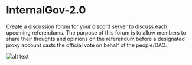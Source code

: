 # InternalGov-2.0
Create a discussion forum for your discord server to discuss each upcoming referendums. The purpose of this forum is to allow members to share their thoughts and opinions on the referendum before a designated proxy account casts the official vote on behalf of the people/DAO.

![alt text](https://i.imgur.com/c1c7mMs.png)